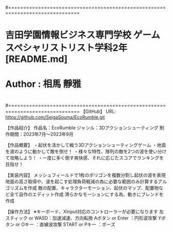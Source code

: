 #==============================================================================
#
# 吉田学園情報ビジネス専門学校 ゲームスペシャリストリスト学科2年 [README.md]
# Author : 相馬 靜雅
#
#==============================================================================
【GitHub】
URL: https://github.com/SeigaSouma/EcoRumble.git

【作品紹介】
作品名：EcoRumble
ジャンル：3Dアクションシューティング
制作期間：2023年7月～2023年9月

【作品概要】
・起伏を活かして戦う3Dアクションシューティングゲーム
・地面を波のように動かして敵を倒せ！
・様々な特性、隊列の敵を2つの波を使い分けて攻略しよう！
・一度に多く倒す爽快感、それに応じたスコアでランキングを目指せ！

【実装内容】
メッシュフィールドで1枚のポリゴンを複数分割し起伏の波を表現
地面の高さ取得や、波を起こす処理負荷軽減の為に必要な範囲のみ計算するアルゴリズムを作成
敵の配置、キャラクターモーション、起伏のマップ、配置物など全て自作のエディット作成
滑らかなモーションにする為、動きにブレンドを作成

【操作方法】 ※キーボード、XInput対応のコントローラーが必要になります
左スティック or WASD：加速減速、方向転換
Aボタン or Enter	：円形波攻撃
Yボタン or Oキー	：直線波攻撃
START or Pキー		：ポーズ


